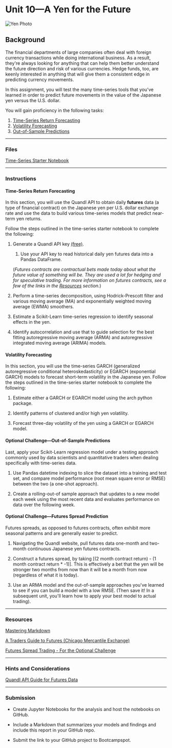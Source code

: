 # Unit 10—A Yen for the Future

![Yen Photo](Images/unit-10-readme-photo.png)

## Background

The financial departments of large companies often deal with foreign currency transactions while doing international business. As a result, they're always looking for anything that can help them better understand the future direction and risk of various currencies. Hedge funds, too, are keenly interested in anything that will give them a consistent edge in predicting  currency movements. 

In this assignment, you will test the many time-series tools that you've learned in order to predict future movements in the value of the Japanese yen versus the U.S. dollar. 

You will gain proficiency in the following tasks:

1. [Time-Series Return Forecasting](#Return-Forecasts)
2. [Volatility Forecasting](#Volatility-Forecasts)
3. [Out-of-Sample Predictions](#OOS-Predictions)

- - -

### Files

[Time-Series Starter Notebook](Starter_Code/time_series_analysis.ipynb)

- - -

### Instructions

#### Time-Series Return Forecasting

In this section, you will use the Quandl API to obtain daily **futures** data (a type of financial contract) on the Japanese yen per U.S. dollar exchange rate and use the data to build various time-series models that predict near-term yen returns. 

Follow the steps outlined in the time-series starter notebook to complete the following:

1. Generate a Quandl API key [(free)](https://www.quandl.com/).

     1. Use your API key to read historical daily yen futures data into a Pandas DataFrame. 

     (*Futures contracts are contractual bets made today about what the future value of something will be. They are used a lot for hedging and for speculative trading. For more information on futures contracts, see a few of the links in the [Resources](#Resources) section.*) 

3. Perform a time-series decomposition, using Hodrick-Prescott filter and various moving average (MA) and exponentially weighted moving average (EWMA) smoothers.

4. Estimate a Scikit-Learn time-series regression to identify seasonal effects in the yen.

5. Identify autocorrelation and use that to guide selection for the best fitting autoregressive moving average (ARMA) and autoregressive integrated moving average (ARIMA) models.


#### Volatility Forecasting

In this section, you will use the time-series GARCH (generalized autoregressive conditional heteroskedasticity) or EGARCH (exponential GARCH) models to forecast short-term volatility in the Japanese yen.
Follow the steps outlined in the time-series starter notebook to complete the following:

1. Estimate either a GARCH or EGARCH model using the arch python package.

2. Identify patterns of clustered and/or high yen volatility.

3. Forecast three-day volatility of the yen using a GARCH or EGARCH model.

#### Optional Challenge—Out-of-Sample Predictions

Last, apply your Scikit-Learn regression model under a testing approach commonly used by data scientists and quantitative traders when dealing specifically with time-series data.

1. Use Pandas datetime indexing to slice the dataset into a training and test set, and compare model performance (root mean square error or RMSE) between the two (a one-shot approach).

2. Create a rolling-out-of sample approach that updates to a new model each week using the most recent data and evaluates performance on data over the following week.


#### Optional Challenge—Futures Spread Prediction

Futures spreads, as opposed to futures contracts, often exhibit more seasonal patterns and are generally easier to predict. 

1. Navigating the Quandl website, pull futures data one-month and two-month continuous Japanese yen futures contracts.

2. Construct a futures spread, by taking [(2 month contract return) - (1 month contract return * -1)]. This is effectively a bet that the yen will be stronger two months from now than it will be a month from now (regardless of what it is today).  

3. Use an ARMA model and the out-of-sample approaches you've learned to see if you can build a model with a low RMSE. (Then save it! In a subsequent unit, you'll learn how to apply your best model to actual trading).

- - -

### Resources

[Mastering Markdown](https://guides.github.com/features/mastering-markdown/)

[A Traders Guide to Futures (Chicago Mercantile Exchange)](https://www.cmegroup.com/education/files/a-traders-guide-to-futures.pdf)

[Futures Spread Trading - For the Optional Challenge](https://www.investopedia.com/terms/f/futuresspread.asp)
- - -

### Hints and Considerations

[Quandl API Guide for Futures Data](https://blog.quandl.com/api-for-futures-data)

- - -

### Submission

* Create Jupyter Notebooks for the analysis and host the notebooks on GitHub.

* Include a Markdown that summarizes your models and findings and include this report in your GitHub repo.

* Submit the link to your GitHub project to Bootcampspot.
